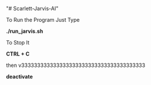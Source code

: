 "# Scarlett-Jarvis-AI"

To Run the Program Just Type 

**./run_jarvis.sh**

To Stop It

**CTRL + C**

then v333333333333333333333333333333333333333

**deactivate**
